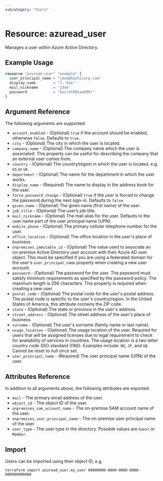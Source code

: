 ```yaml
---
subcategory: "Users"
---
```


# Resource: azuread_user

Manages a user within Azure Active Directory.

## Example Usage

```terraform
resource "azuread_user" "example" {
  user_principal_name = "jdoe@hashicorp.com"
  display_name        = "J. Doe"
  mail_nickname       = "jdoe"
  password            = "SecretP@sswd99!"
}
```

## Argument Reference

The following arguments are supported:

* `account_enabled` - (Optional) `true` if the account should be enabled, otherwise `false`. Defaults to `true`.
* `city` - (Optional) The city in which the user is located.
* `company_name` - (Optional) The company name which the user is associated. This property can be useful for describing the company that an external user comes from.
* `country` - (Optional) The country/region in which the user is located, e.g. `US` or `UK`.
* `department` - (Optional) The name for the department in which the user works.
* `display_name` - (Required) The name to display in the address book for the user.
* `force_password_change` - (Optional) `true` if the user is forced to change the password during the next sign-in. Defaults to `false`.
* `given_name` - (Optional) The given name (first name) of the user.
* `job_title` - (Optional) The user’s job title.
* `mail_nickname` - (Optional) The mail alias for the user. Defaults to the user name part of the user principal name (UPN).
* `mobile_phone` - (Optional) The primary cellular telephone number for the user.
* `office_location` - (Optional) The office location in the user's place of business.
* `onpremises_immutable_id` - (Optional) The value used to associate an on-premise Active Directory user account with their Azure AD user object. This must be specified if you are using a federated domain for the user's `user_principal_name` property when creating a new user account.
* `password` - (Optional) The password for the user. The password must satisfy minimum requirements as specified by the password policy. The maximum length is 256 characters. This property is required when creating a new user.
* `postal_code` - (Optional) The postal code for the user's postal address. The postal code is specific to the user's country/region. In the United States of America, this attribute contains the ZIP code.
* `state` - (Optional) The state or province in the user's address.
* `street_address` - (Optional) The street address of the user's place of business.
* `surname` - (Optional) The user's surname (family name or last name).
* `usage_location` - (Optional) The usage location of the user. Required for users that will be assigned licenses due to legal requirement to check for availability of services in countries. The usage location is a two letter country code (ISO standard 3166). Examples include: `NO`, `JP`, and `GB`. Cannot be reset to null once set. 
* `user_principal_name` - (Required) The user principal name (UPN) of the user.

## Attributes Reference

In addition to all arguments above, the following attributes are exported:

* `mail` - The primary email address of the user.
* `object_id` - The object ID of the user.
* `onpremises_sam_account_name` - The on-premise SAM account name of the user.
* `onpremises_user_principal_name` - The on-premise user principal name of the user.
* `user_type` - The user type in the directory. Possible values are `Guest` or `Member`.

## Import

Users can be imported using their object ID, e.g.

```shell
terraform import azuread_user.my_user 00000000-0000-0000-0000-000000000000
```
